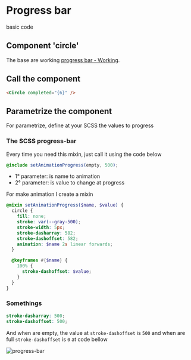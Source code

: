 # Progress bar

basic code

## Component 'circle'

The base are working [progress bar - Working](https://github.com/brunosilva/progress-bar/issues/2#issue-1031801996).

## Call the component

```html
<Circle completed="{6}" />
```

## Parametrize the component

For parametrize, define at your SCSS the values to progress

<!--
  // keyframes references -------------------------
  //   empty    = 0% { stroke-dashoffset: 500; }
  //   ten      = 9% { stroke-dashoffset: 429; }
  //   twenty   = 22% { stroke-dashoffset: 358; }
  //   thirty   = 35% { stroke-dashoffset: 287; }
  //   fourty   = 48% { stroke-dashoffset: 216; }
  //   fifty    = 61% { stroke-dashoffset: 145; }
  //   sixty    = 74% { stroke-dashoffset: 74; }
  //   seventy  = 87% { stroke-dashoffset: 225; }
  //   hundred  = 100% { stroke-dashoffset: 174; }
  // ----------------------------------------------
-->

### The SCSS progress-bar

Every time you need this mixin, just call it using the code below

```scss
@include setAnimationProgress(empty, 500);
```

- 1° parameter: is name to animation
- 2° parameter: is value to change at progress

For make animation I create a mixin

```scss
@mixin setAnimationProgress($name, $value) {
  circle {
    fill: none;
    stroke: var(--gray-500);
    stroke-width: 5px;
    stroke-dasharray: 582;
    stroke-dashoffset: 582;
    animation: $name 2s linear forwards;
  }

  @keyframes #{$name} {
    100% {
      stroke-dashoffset: $value;
    }
  }
}
```

### Somethings

```scss
stroke-dasharray: 500;
stroke-dashoffset: 500;
```

And when are empty, the value at `stroke-dashoffset` is `500` and when are full `stroke-dashoffset` is `0` at code bellow

![progress-bar](https://user-images.githubusercontent.com/17436856/138360317-27c06326-2aab-4e32-bfe7-2c5f39b168ab.png)

